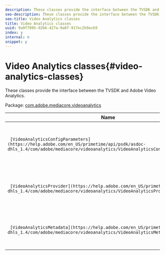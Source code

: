 ```yaml
---
description: These classes provide the interface between the TVSDK and Adobe Video Analytics.
seo-description: These classes provide the interface between the TVSDK and Adobe Video Analytics.
seo-title: Video Analytics classes
title: Video Analytics classes
uuid: 9a9f7095-92b6-427a-9a8f-917ec2b9acb9
index: y
internal: n
snippet: y
---
```


# Video Analytics classes{#video-analytics-classes}

These classes provide the interface between the TVSDK and Adobe Video Analytics.

 Package: [com.adobe.mediacore.videoanalytics](https://help.adobe.com/en_US/primetime/api/psdk/asdoc-dhls_1.4/com/adobe/mediacore/videoanalytics/package-detail.html) 

|  Name  | Description  |
|---|---|
| ` [VideoAnalyticsConfigParameters](https://help.adobe.com/en_US/primetime/api/psdk/asdoc-dhls_1.4/com/adobe/mediacore/videoanalytics/VideoAnalyticsConfigParameters.html)`  | Contains property metadata specific to Video Analytics tracking in the TVSDK.  |
| ` [VideoAnalyticsProvider](https://help.adobe.com/en_US/primetime/api/psdk/asdoc-dhls_1.4/com/adobe/mediacore/videoanalytics/VideoAnalyticsProvider.html)`  | Attaches the `MediaPlayer` instance to the VideoHeartbeat module for tracking the playback.  |
| ` [VideoAnalyticsMetadata](https://help.adobe.com/en_US/primetime/api/psdk/asdoc-dhls_1.4/com/adobe/mediacore/videoanalytics/VideoAnalyticsMetadata.html)`  | Contains property metadata specific to Video Analytics.  |


